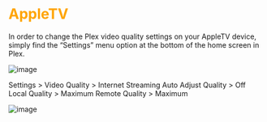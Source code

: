 # <span style="color:orange">AppleTV
In order to change the Plex video quality settings on your AppleTV device, simply find the “Settings” menu option at the bottom of the home screen in Plex.

![image](https://mediaclients.wiki/client%20screen%20shots/appletv/wm-atvsettingsmu.png)

Settings > Video Quality > Internet Streaming
Auto Adjust Quality > Off
Local Quality > Maximum
Remote Quality > Maximum</span>

![image](https://mediaclients.wiki/client%20screen%20shots/appletv/wm-atvqualitymu.png)
